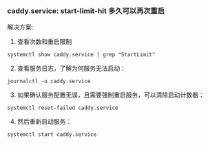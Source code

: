 ### caddy.service: start-limit-hit 多久可以再次重启

解决方案:

1. 查看次数和重启限制

```shell
systemctl show caddy.service | grep "StartLimit"
```

2. 查看服务日志，了解为何服务无法启动：

```shell
journalctl -u caddy.service
```

3. 如果确认服务配置无误，且需要强制重启服务，可以清除启动计数器：

```shell
systemctl reset-failed caddy.service
```

4. 然后重新启动服务：

```shell
systemctl start caddy.service
```
